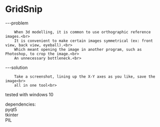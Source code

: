 # GridSnip<br>

---problem<br>

        When 3d modelling, it is common to use orthographic reference images.<br>
        It is convenient to make certain images symmetrical (ex: front view, back view, eyeball).<br>
        Which meant opening the image in another program, such as Photoshop, to crop the image.<br>
        An unnecessary bottleneck.<br>

---solution<br>

        Take a screenshot, lining up the X-Y axes as you like, save the image<br>
        all in one tool<br>

tested with windows 10<br>

dependencies:<br>
pyqt5<br>
tkinter<br>
PIL<br>
